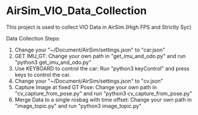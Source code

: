 # AirSim_VIO_Data_Collection
This project is used to collect VIO Data in AirSim.(High FPS and Strictly Syc)

Data Collection Steps:
1. Change your "~/Document/AirSim/settings.json" to "car.json"
2. GET IMU_GT: Change your own path in "get_imu_and_odo.py" and run "python3 get_imu_and_odo.py"
3. Use KEYBOARD to control the car: Run "python3 keyControl" and press keys to control the car.
4. Change your "~/Document/AirSim/settings.json" to "cv.json"
5. Capture Image at fixed GT Pose: Change your own path in "cv_capture_from_pose.py" and run "python3 cv_capture_from_pose.py"
6. Merge Data to a single rosbag with time offset: Change your own path in "image_topic.py" and run "python3 image_topic.py"
